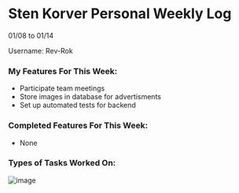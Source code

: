 # Sten Korver Personal Weekly Log

01/08 to 01/14

Username: Rev-Rok

### My Features For This Week:

* Participate team meetings
* Store images in database for advertisments
* Set up automated tests for backend

### Completed Features For This Week:

* None

### Types of Tasks Worked On:

![image](https://github.com/COSC-499-W2023/year-long-project-team-21/assets/112997109/ea1d1e20-cc9c-482f-9bb5-280473e9675d)

